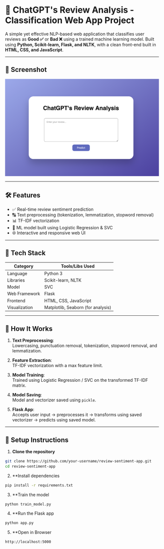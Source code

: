 # 🚀 ChatGPT's Review Analysis - Classification Web App Project

A simple yet effective NLP-based web application that classifies user reviews as **Good ✅** or **Bad ❌** using a trained machine learning model. Built using **Python, Scikit-learn, Flask, and NLTK**, with a clean front-end built in **HTML, CSS, and JavaScript**.

---

## 📸 Screenshot

![App Screenshot](ChatGPT's_Review_Analysis/static/review-analysis-thumbnail.png)

---

## 🛠️ Features

- ✅ Real-time review sentiment prediction
- 🔠 Text preprocessing (tokenization, lemmatization, stopword removal)
- 📊 TF-IDF vectorization
- 🤖 ML model built using Logistic Regression & SVC
- 🌐 Interactive and responsive web UI

---

## 🧰 Tech Stack

| Category         | Tools/Libs Used                          |
|------------------|------------------------------------------|
| Language         | Python 3                                 |
| Libraries        | Scikit-learn, NLTK                       |
| Model            | SVC                                      |
| Web Framework    | Flask                                    |
| Frontend         | HTML, CSS, JavaScript                    |
| Visualization    | Matplotlib, Seaborn (for analysis)       |

---

## 🧪 How It Works

1. **Text Preprocessing**:  
   Lowercasing, punctuation removal, tokenization, stopword removal, and lemmatization.

2. **Feature Extraction**:  
   TF-IDF vectorization with a max feature limit.

3. **Model Training**:  
   Trained using Logistic Regression / SVC on the transformed TF-IDF matrix.

4. **Model Saving**:  
   Model and vectorizer saved using `pickle`.

5. **Flask App**:  
   Accepts user input → preprocesses it → transforms using saved vectorizer → predicts using saved model.

---

## 🔧 Setup Instructions

1. **Clone the repository**
```bash
git clone https://github.com/your-username/review-sentiment-app.git
cd review-sentiment-app
```

2. **Install dependencies
```bash
pip install -r requirements.txt
```

3. **Train the model
```bash
python train_model.py
```

4. **Run the Flask app
```bash
python app.py
```

5. **Open in Browser
```bash
http://localhost:5000
```
